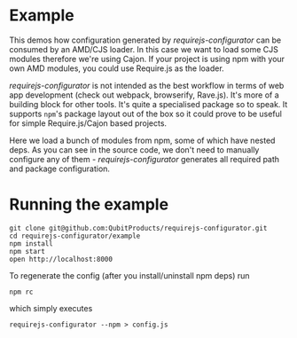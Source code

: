# Example

This demos how configuration generated by *requirejs-configurator* can be consumed by an AMD/CJS loader. In this case we want to load some CJS modules therefore we're using Cajon. If your project is using npm with your own AMD modules, you could use Require.js as the loader.

*requirejs-configurator* is not intended as the best workflow in terms of web app development (check out webpack, browserify, Rave.js). It's more of a building block for other tools. It's quite a specialised package so to speak. It supports `npm`'s package layout out of the box so it could prove to be useful for simple Require.js/Cajon based projects.

Here we load a bunch of modules from npm, some of which have nested deps. As you can see in the source code, we don't need to manually configure any of them - *requirejs-configurator* generates all required path and package configuration.

# Running the example

```
git clone git@github.com:QubitProducts/requirejs-configurator.git
cd requirejs-configurator/example
npm install
npm start
open http://localhost:8000
```

To regenerate the config (after you install/uninstall npm deps) run

```
npm rc
```

which simply executes

```
requirejs-configurator --npm > config.js
```